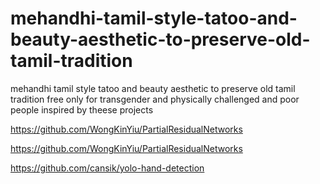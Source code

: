 # mehandhi-tamil-style-tatoo-and-beauty-aesthetic-to-preserve-old-tamil-tradition
mehandhi tamil style tatoo and beauty aesthetic to preserve old tamil tradition free only for transgender and physically challenged and poor people 
inspired by theese projects 


https://github.com/WongKinYiu/PartialResidualNetworks

https://github.com/WongKinYiu/PartialResidualNetworks


https://github.com/cansik/yolo-hand-detection

